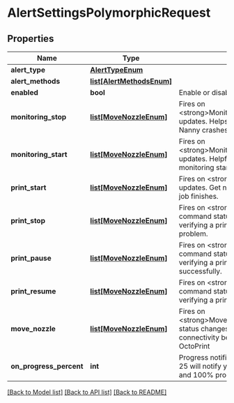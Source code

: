 # AlertSettingsPolymorphicRequest

## Properties
Name | Type | Description | Notes
------------ | ------------- | ------------- | -------------
**alert_type** | [**AlertTypeEnum**](AlertTypeEnum.md) |  | 
**alert_methods** | [**list[AlertMethodsEnum]**](AlertMethodsEnum.md) |  | [optional] 
**enabled** | **bool** | Enable or disable this alert type | [optional] 
**monitoring_stop** | [**list[MoveNozzleEnum]**](MoveNozzleEnum.md) | Fires on &lt;strong&gt;MonitoringStop&lt;strong&gt; updates.   Helps debug unexpected Print Nanny crashes. | [optional] 
**monitoring_start** | [**list[MoveNozzleEnum]**](MoveNozzleEnum.md) | Fires on &lt;strong&gt;MonitoringStop&lt;/strong&gt; updates. Helpful if you want to confirm monitoring started without a problem. | [optional] 
**print_start** | [**list[MoveNozzleEnum]**](MoveNozzleEnum.md) | Fires on &lt;strong&gt;StartPrint&lt;/strong&gt; updates. Get notified as soon as a print job finishes.  | [optional] 
**print_stop** | [**list[MoveNozzleEnum]**](MoveNozzleEnum.md) | Fires on &lt;strong&gt;PrintStart&lt;/strong&gt; command status changes. Helpful for verifying a print job started without a problem. | [optional] 
**print_pause** | [**list[MoveNozzleEnum]**](MoveNozzleEnum.md) | Fires on &lt;strong&gt;PausePrint&lt;/strong&gt; command status changes. Helpful for verifying a print was paused successfully. | [optional] 
**print_resume** | [**list[MoveNozzleEnum]**](MoveNozzleEnum.md) | Fires on &lt;strong&gt;ResumePrint&lt;/strong&gt; command status changes Helpful for verifying a print was resumed. | [optional] 
**move_nozzle** | [**list[MoveNozzleEnum]**](MoveNozzleEnum.md) | Fires on &lt;strong&gt;MoveNozzle&lt;/strong&gt;command status changes. Helpful for debugging connectivity between Print Nanny and OctoPrint | [optional] 
**on_progress_percent** | **int** | Progress notification interval. Example: 25 will notify you at 25%, 50%, 75%, and 100% progress | [optional] 

[[Back to Model list]](../README.md#documentation-for-models) [[Back to API list]](../README.md#documentation-for-api-endpoints) [[Back to README]](../README.md)


